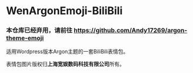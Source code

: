 # WenArgonEmoji-BiliBili

### 本仓库已经弃用，请前往 https://github.com/Andy17269/argon-theme-emoji

适用Wordpress版本Argon主题的一套BiliBili表情包。

<p>表情包图片版权归<strong>上海宽娱数码科技有限公司</strong>所有。</p>
